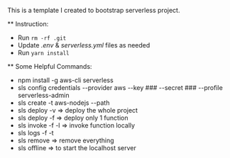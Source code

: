 This is a template I created to bootstrap serverless project.

** Instruction:
* Run `rm -rf .git`
* Update *.env* & *serverless.yml* files as needed
* Run `yarn install`

** Some Helpful Commands:
* npm install -g aws-cli serverless
* sls config credentials --provider aws --key ### --secret ### --profile serverless-admin
* sls create -t aws-nodejs --path <folderName>
* sls deploy -v  => deploy the whole project
* sls deploy -f <functionName>  => deploy only 1 function
* sls invoke -f -l  <functionName> => invoke function  locally
* sls logs -f <functionName> -t
* sls remove => remove everything
* sls offline => to start the localhost server